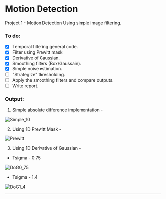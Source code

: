 # Motion Detection
Project 1 - Motion Detection Using simple image filtering. 

###  To do:

- [x] Temporal filtering general code.
- [x] Filter using Prewitt mask
- [x] Derivative of Gaussian.
- [x] Smoothing filters (Box/Gaussain).
- [x] Simple noise estimation.
- [ ] "Strategize" thresholding.
- [ ] Apply the smoothing filters and compare outputs.
- [ ] Write report.
 
 ### Output:

1. Simple absolute difference implementation -

![Simple_10](https://user-images.githubusercontent.com/117113574/219977344-b6737822-db0b-448e-9b6f-4a6e9e83ad2f.gif)

2. Using 1D Prewitt Mask -

![Prewitt](https://user-images.githubusercontent.com/117113574/219977349-c843a8f3-b41d-4070-b8a4-ea8754d26104.gif)

3. Using 1D Derivative of Gaussian -
 - Tsigma - 0.75

![DoG0_75](https://user-images.githubusercontent.com/117113574/219977347-de5a5ad3-137c-4eff-886b-f1debcace1ec.gif)

 - Tsigma - 1.4

![DoG1_4](https://user-images.githubusercontent.com/117113574/219977346-ec9b76dc-897a-4546-990d-ab2d075c7c3a.gif)





---
